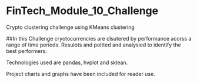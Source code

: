 # FinTech_Module_10_Challenge
Crypto clustering challenge using KMeans clustering

##In this Challenge cryotocurrencies are clsutered by performance acorss a range of time periods. Resulots and poltted and analysied to identify the best performers.

Technologies used are pandas, hvplot and sklean.

Project charts and graphs have been included for reader use. 
